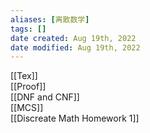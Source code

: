 ```yaml
---
aliases: [离散数学]
tags: [] 
date created: Aug 19th, 2022
date modified: Aug 19th, 2022
---
```

[[Tex]]  
[[Proof]]  
[[DNF and CNF]]  
[[MCS]]  
[[Discreate Math Homework 1]]